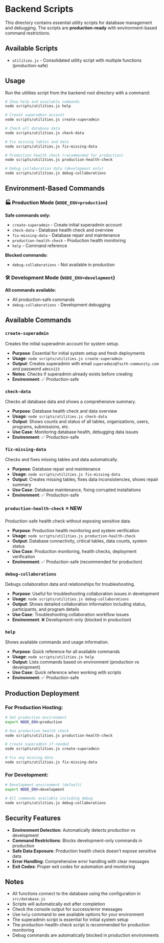 # Backend Scripts

This directory contains essential utility scripts for database management and debugging. The scripts are **production-ready** with environment-based command restrictions.

## Available Scripts

- `utilities.js` - Consolidated utility script with multiple functions (production-safe)

## Usage

Run the utilities script from the backend root directory with a command:

```bash
# Show help and available commands
node scripts/utilities.js help

# Create superadmin account
node scripts/utilities.js create-superadmin

# Check all database data
node scripts/utilities.js check-data

# Fix missing tables and data
node scripts/utilities.js fix-missing-data

# Production health check (recommended for production)
node scripts/utilities.js production-health-check

# Debug collaboration data (development only)
node scripts/utilities.js debug-collaborations
```

## Environment-Based Commands

### 🏭 Production Mode (`NODE_ENV=production`)
**Safe commands only:**
- `create-superadmin` - Create initial superadmin account
- `check-data` - Database health check and overview
- `fix-missing-data` - Database repair and maintenance
- `production-health-check` - Production health monitoring
- `help` - Command reference

**Blocked commands:**
- `debug-collaborations` - Not available in production

### 🛠️ Development Mode (`NODE_ENV=development`)
**All commands available:**
- All production-safe commands
- `debug-collaborations` - Development debugging

## Available Commands

### `create-superadmin`
Creates the initial superadmin account for system setup.
- **Purpose**: Essential for initial system setup and fresh deployments
- **Usage**: `node scripts/utilities.js create-superadmin`
- **Output**: Creates superadmin with email `superadmin@faith-community.com` and password `admin123`
- **Notes**: Checks if superadmin already exists before creating
- **Environment**: ✅ Production-safe

### `check-data`
Checks all database data and shows a comprehensive summary.
- **Purpose**: Database health check and data overview
- **Usage**: `node scripts/utilities.js check-data`
- **Output**: Shows counts and status of all tables, organizations, users, programs, submissions, etc.
- **Use Case**: Monitoring database health, debugging data issues
- **Environment**: ✅ Production-safe

### `fix-missing-data`
Checks and fixes missing tables and data automatically.
- **Purpose**: Database repair and maintenance
- **Usage**: `node scripts/utilities.js fix-missing-data`
- **Output**: Creates missing tables, fixes data inconsistencies, shows repair summary
- **Use Case**: Database maintenance, fixing corrupted installations
- **Environment**: ✅ Production-safe

### `production-health-check` ⭐ **NEW**
Production-safe health check without exposing sensitive data.
- **Purpose**: Production health monitoring and system verification
- **Usage**: `node scripts/utilities.js production-health-check`
- **Output**: Database connectivity, critical tables, data counts, system status
- **Use Case**: Production monitoring, health checks, deployment verification
- **Environment**: ✅ Production-safe (recommended for production)

### `debug-collaborations`
Debugs collaboration data and relationships for troubleshooting.
- **Purpose**: Useful for troubleshooting collaboration issues in development
- **Usage**: `node scripts/utilities.js debug-collaborations`
- **Output**: Shows detailed collaboration information including status, participants, and program details
- **Use Case**: Troubleshooting collaboration workflow issues
- **Environment**: ❌ Development-only (blocked in production)

### `help`
Shows available commands and usage information.
- **Purpose**: Quick reference for all available commands
- **Usage**: `node scripts/utilities.js help`
- **Output**: Lists commands based on environment (production vs development)
- **Use Case**: Quick reference when working with scripts
- **Environment**: ✅ Production-safe

## Production Deployment

### For Production Hosting:
```bash
# Set production environment
export NODE_ENV=production

# Run production health check
node scripts/utilities.js production-health-check

# Create superadmin if needed
node scripts/utilities.js create-superadmin

# Fix any missing data
node scripts/utilities.js fix-missing-data
```

### For Development:
```bash
# Development environment (default)
export NODE_ENV=development

# All commands available including debug
node scripts/utilities.js debug-collaborations
```

## Security Features

- **Environment Detection**: Automatically detects production vs development
- **Command Restrictions**: Blocks development-only commands in production
- **Safe Data Exposure**: Production health check doesn't expose sensitive data
- **Error Handling**: Comprehensive error handling with clear messages
- **Exit Codes**: Proper exit codes for automation and monitoring

## Notes

- All functions connect to the database using the configuration in `src/database.js`
- Scripts will automatically exit after completion
- Check the console output for success/error messages
- Use `help` command to see available options for your environment
- The superadmin script is essential for initial system setup
- The production-health-check script is recommended for production monitoring
- Debug commands are automatically blocked in production environments
